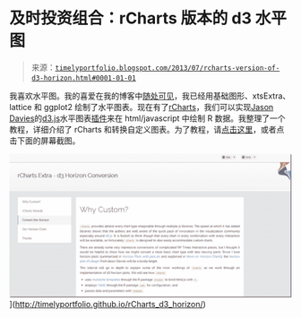 <!--yml

分类：未分类

日期：2024-05-18 14:59:18

-->

# 及时投资组合：rCharts 版本的 d3 水平图

> 来源：[`timelyportfolio.blogspot.com/2013/07/rcharts-version-of-d3-horizon.html#0001-01-01`](http://timelyportfolio.blogspot.com/2013/07/rcharts-version-of-d3-horizon.html#0001-01-01)

我喜欢水平图。我的喜爱在我的博客中[随处可见](http://timelyportfolio.blogspot.com/search/label/horizonplot)，我已经用基础图形、xtsExtra、lattice 和 ggplot2 绘制了水平图表。现在有了[rCharts](http://rcharts.io/site)，我们可以实现[Jason Davies](http://www.jasondavies.com/)的[d3.js](http://d3js.org)水平图表[插件](https://github.com/d3/d3-plugins/tree/master/horizon)来在 html/javascript 中绘制 R 数据。我整理了一个教程，详细介绍了 rCharts 和转换自定义图表。为了教程，请[点击这里](http://timelyportfolio.github.io/rCharts_d3_horizon/)，或者点击下面的屏幕截图。

![image](img/0787bec5815a19686c6d464ff5979457.png "image")](http://timelyportfolio.github.io/rCharts_d3_horizon/)
